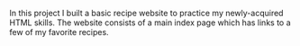 In this project I built a basic recipe website to practice my newly-acquired HTML skills. The website consists of a main index page which has links to a few of my favorite recipes. 
